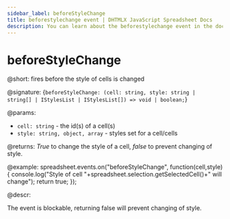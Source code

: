 ```yaml
---
sidebar_label: beforeStyleChange
title: beforestylechange event | DHTMLX JavaScript Spreadsheet Docs
description: You can learn about the beforestylechange event in the documentation of the DHTMLX JavaScript Spreadsheet library. Browse developer guides and API reference, try out code examples and live demos, and download a free 30-day evaluation version of DHTMLX Spreadsheet.
---
```


# beforeStyleChange

@short: fires before the style of cells is changed

@signature: {`beforeStyleChange: (cell: string, style: string | string[] | IStylesList | IStylesList[]) => void | boolean;`}

@params:
- `cell: string` - the id(s) of a cell(s)
- `style: string, object, array` - styles set for a cell/cells

@returns:
*True* to change the style of a cell, *false* to prevent changing of style.

@example:
spreadsheet.events.on("beforeStyleChange", function(cell,style){
console.log("Style of cell "+spreadsheet.selection.getSelectedCell()+" will change");
	return true;
});

@descr:

The event is blockable, returning false will prevent changing of style.
